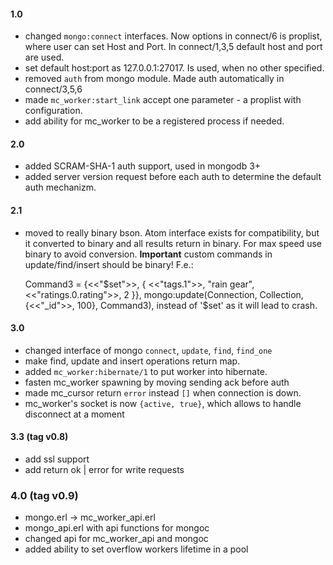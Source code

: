 #### 1.0

* changed `mongo:connect` interfaces. Now options in connect/6 is proplist, where user can set Host and Port. 
In connect/1,3,5 default host and port are used.
* set default host:port as 127.0.0.1:27017. Is used, when no other specified.
* removed `auth` from mongo module. Made auth automatically in connect/3,5,6
* made `mc_worker:start_link` accept one parameter - a proplist with configuration.
* add ability for mc_worker to be a registered process if needed.


#### 2.0

* added SCRAM-SHA-1 auth support, used in mongodb 3+
* added server version request before each auth to determine the default auth mechanizm.

#### 2.1

* moved to really binary bson. Atom interface exists for compatibility, but it converted to binary and all results return
in binary. For max speed use binary to avoid conversion. __Important__ custom commands in update/find/insert should be 
binary! F.e.:  


	Command3 = {<<"$set">>, {
        <<"tags.1">>, "rain gear",
        <<"ratings.0.rating">>, 2
    }},
    mongo:update(Connection, Collection, {<<"_id">>, 100}, Command3),
instead of '$set' as it will lead to crash.

#### 3.0

* changed interface of mongo `connect`, `update`, `find`, `find_one`
* make find, update and insert operations return map.
* added `mc_worker:hibernate/1` to put worker into hibernate.
* fasten mc_worker spawning by moving sending ack before auth 
* made mc_cursor return `error` instead `[]` when connection is down.
* mc_worker's socket is now `{active, true}`, which allows to handle disconnect at a moment

#### 3.3 (tag v0.8)

* add ssl support
* add return ok | error for write requests

### 4.0 (tag v0.9)
* mongo.erl -> mc_worker_api.erl
* mongo_api.erl with api functions for mongoc
* changed api for mc_worker_api and mongoc
* added ability to set overflow workers lifetime in a pool